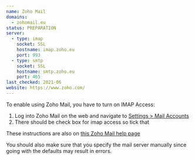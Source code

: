 ```yaml
---
name: Zoho Mail
domains: 
  - zohomail.eu
status: PREPARATION
server:
  - type: imap
    socket: SSL
    hostname: imap.zoho.eu
    port: 993
  - type: smtp
    socket: SSL
    hostname: smtp.zoho.eu
    port: 465
last_checked: 2021-06
website: https://www.zoho.com/
---
```


To enable using Zoho Mail, you have to turn on IMAP Access:

1. Log into Zoho Mail on the web and navigate to [Settings > Mail Accounts](https://mail.zoho.eu/zm/#settings/all/mailaccounts)
2. There should be check box for imap access so tick that

These instructions are also on [this Zoho Mail help page](https://www.zoho.com/mail/help/imap-access.html#EnableIMAPAccess)

You should also make sure that you specify the mail server manually since going with the defaults may result in errors.
